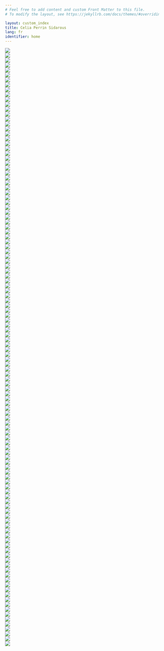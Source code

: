 ```yaml
---
# Feel free to add content and custom Front Matter to this file.
# To modify the layout, see https://jekyllrb.com/docs/themes/#overriding-theme-defaults

layout: custom_index
title: Celia Perrin Sidarous
lang: fr
identifier: home
---
```

<div class="d-none ShuffleMeContainer">
<div class="d-none ShuffleMe"><img src="assets/img/2024/webp/large/CPS_t_o_02_yeux_HI.webp"></div>
<div class="d-none ShuffleMe"><img src="assets/img/2024/webp/large/Celia-Edition-006.webp"></div>
<div class="d-none ShuffleMe"><img src="assets/img/2024/webp/large/04_CPS_2023_Foreman_web.webp"></div>
<div class="d-none ShuffleMe"><img src="assets/img/2024/webp/large/CPS_Foreman_Marginalia_2023_01_HI.webp"></div>
<div class="d-none ShuffleMe"><img src="assets/img/2024/webp/large/CPS_t_o_01_coqui_HI.webp"></div>
<div class="d-none ShuffleMe"><img src="assets/img/2024/webp/large/CPS_Foreman_Marginalia_2023_02_HI.webp"></div>
<div class="d-none ShuffleMe"><img src="assets/img/2024/webp/large/CPS_Foreman_Marginalia_2023_11_HI.webp"></div>
<div class="d-none ShuffleMe"><img src="assets/img/2024/webp/large/01_CPS_2023_Foreman_web.webp"></div>
<div class="d-none ShuffleMe"><img src="assets/img/2024/webp/large/CPS_Foreman_Marginalia_2023_09_HI.webp"></div>
<div class="d-none ShuffleMe"><img src="assets/img/2024/webp/large/03_CPS_2023_Foreman_web.webp"></div>
<div class="d-none ShuffleMe imgMida"><img src="assets/img/2024/webp/medium/CPS_Foreman_Marginalia_2023_06_HI.webp"></div>
<div class="d-none ShuffleMe imgMid"><img src="assets/img/2024/webp/medium/L1009895.webp"></div>
<div class="d-none ShuffleMe imgMid"><img src="assets/img/2024/webp/medium/CPS_Foreman_Marginalia_2023_10_HI.webp"></div>
<div class="d-none ShuffleMe imgMid"><img src="assets/img/2024/webp/medium/CPS_Foreman_Marginalia_2023_08_HI.webp"></div>
<div class="d-none ShuffleMe imgMid"><img src="assets/img/2024/webp/medium/CPS_Foreman_Marginalia_2023_03_HI.webp"></div>
<div class="d-none ShuffleMe imgMida"><img src="assets/img/2024/webp/medium/Composite_3.webp"></div>
<div class="d-none ShuffleMe imgMid"><img src="assets/img/2024/webp/medium/06_CPS_2023_Foreman_web.webp"></div>
<div class="d-none ShuffleMe imgMid"><img src="assets/img/2024/webp/medium/L1009864.webp"></div>
<div class="d-none ShuffleMe imgMid"><img src="assets/img/2024/webp/medium/CPS_Foreman_Marginalia_2023_05_HI.webp"></div>
<div class="d-none ShuffleMe imgMida"><img src="assets/img/2024/webp/medium/000082370009.webp"></div>
<div class="d-none ShuffleMe imgMid"><img src="assets/img/2024/webp/medium/L1009833.webp"></div>
<div class="d-none ShuffleMe imgMid"><img src="assets/img/2024/webp/medium/CPS_Foreman_Marginalia_2023_07_HI.webp"></div>
<div class="d-none ShuffleMe imgMida"><img src="assets/img/2024/webp/medium/L1009822.webp"></div>
<div class="d-none ShuffleMe imgMid"><img src="assets/img/2024/webp/medium/07_CPS_2023_Foreman_web.webp"></div>
<div class="d-none ShuffleMe imgMid"><img src="assets/img/2024/webp/medium/L1009847.webp"></div>
<div class="d-none ShuffleMe imgSmall"><img src="assets/img/2024/webp/small/PBG-Celia Perrin Sidarous-019.webp"></div>
<div class="d-none ShuffleMe imgSmall"><img src="assets/img/2024/webp/small/PBG-Celia Perrin Sidarous-016.webp"></div>
<div class="d-none ShuffleMe imgSmall"><img src="assets/img/2024/webp/small/Celia-Edition-002.webp"></div>
<div class="d-none ShuffleMe imgSmall"><img src="assets/img/2024/webp/small/PBG-Celia Perrin Sidarous-020.webp"></div>
<div class="d-none ShuffleMe imgSmll"><img src="assets/img/2024/webp/small/L1009859.webp"></div>
<div class="d-none ShuffleMe imgSmall"><img src="assets/img/2024/webp/small/L1009889.webp"></div>
<div class="d-none ShuffleMe imgSmll"><img src="assets/img/2024/webp/small/L1009874.webp"></div>
<div class="d-none ShuffleMe imgSmall"><img src="assets/img/2024/webp/small/CPS_Foreman_Marginalia_2023_12_HI.webp"></div>
<div class="d-none ShuffleMe imgSmall"><img src="assets/img/2024/webp/small/L1009861.webp"></div>
<div class="d-none ShuffleMe imgSmll"><img src="assets/img/2024/webp/small/L1009890.webp"></div>
<div class="d-none ShuffleMe imgSmall"><img src="assets/img/2024/webp/small/PBG-Celia Perrin Sidarous-006.webp"></div>
<div class="d-none ShuffleMe imgSmall"><img src="assets/img/2024/webp/small/L1009869.webp"></div>
<div class="d-none ShuffleMe imgSmall"><img src="assets/img/2024/webp/small/PBG-Celia Perrin Sidarous-013.webp"></div>
<div class="d-none ShuffleMe imgSmall"><img src="assets/img/2024/webp/small/L1009897.webp"></div>
<div class="d-none ShuffleMe imgSmll"><img src="assets/img/2024/webp/small/PBG-Celia Perrin Sidarous-012b.webp"></div>
<div class="d-none ShuffleMe imgSmll"><img src="assets/img/2024/webp/small/PBG-Celia Perrin Sidarous-007.webp"></div>
<div class="d-none ShuffleMe imgSmall"><img src="assets/img/2024/webp/small/L1009857.webp"></div>
<div class="d-none ShuffleMe"><img src="assets/img/CPS_09.webp"></div>
<div class="d-none ShuffleMe"><img src="assets/img/CPS_20.webp"></div>
<div class="d-none ShuffleMe"><img src="assets/img/CPS_21.webp"></div>
<div class="d-none ShuffleMe"><img src="assets/img/CPS_22.webp"></div>
<div class="d-none ShuffleMe"><img src="assets/img/CPS_23.webp"></div>
<div class="d-none ShuffleMe"><img src="assets/img/CPS_26.webp"></div>
<div class="d-none ShuffleMe"><img src="assets/img/CPS_28.webp"></div>
<div class="d-none ShuffleMe"><img src="assets/img/CPS_31.webp"></div>
<div class="d-none ShuffleMe"><img src="assets/img/CPS_38.webp"></div>
<div class="d-none ShuffleMe"><img src="assets/img/CPS_39.webp"></div>
<div class="d-none ShuffleMe"><img src="assets/img/CPS_40.webp"></div>
<div class="d-none ShuffleMe"><img src="assets/img/CPS_41.webp"></div>
<div class="d-none ShuffleMe"><img src="assets/img/CPS_47.webp"></div>
<div class="d-none ShuffleMe"><img src="assets/img/CPS_51.webp"></div>
<div class="d-none ShuffleMe"><img src="assets/img/CPS_52.webp"></div>
<div class="d-none ShuffleMe"><img src="assets/img/CPS_archiviste_01_lo.webp"></div>
<div class="d-none ShuffleMe"><img src="assets/img/CPS_archiviste_02_lo.webp"></div>
<div class="d-none ShuffleMe"><img src="assets/img/CPS_archiviste_05_lo.webp"></div>
<div class="d-none ShuffleMe"><img src="assets/img/CPS_archiviste_06_lo.webp"></div>
<div class="d-none ShuffleMe"><img src="assets/img/CPS_archiviste_07_lo.webp"></div>
<div class="d-none ShuffleMe"><img src="assets/img/CPS_archiviste_09_lo.webp"></div>
<div class="d-none ShuffleMe"><img src="assets/img/CPS_archiviste_11_lo.webp"></div>
<div class="d-none ShuffleMe"><img src="assets/img/CPS_Contact_10_lo.webp"></div>
<div class="d-none ShuffleMe"><img src="assets/img/CPS_Contact_16_lo.webp"></div>
<div class="d-none ShuffleMe"><img src="assets/img/CPS_esker_20.webp"></div>
<div class="d-none ShuffleMe"><img src="assets/img/CPS_esker_21.webp"></div>
<div class="d-none ShuffleMe"><img src="assets/img/CPS_flotsam_2021_02_lo.webp"></div>
<div class="d-none ShuffleMe"><img src="assets/img/CPS_flotsam_2021_03_lo.webp"></div>
<div class="d-none ShuffleMe"><img src="assets/img/CPS_flotsam_2021_05_lo.webp"></div>
<div class="d-none ShuffleMe"><img src="assets/img/CPS_flotsam_2021_07_lo.webp"></div>
<div class="d-none ShuffleMe"><img src="assets/img/CPS_flotsam_2021_08_lo.webp"></div>
<div class="d-none ShuffleMe"><img src="assets/img/CPS_flotsam_2021_14_lo.webp"></div>
<div class="d-none ShuffleMe"><img src="assets/img/CPS_flotsam_2021_16_lo.webp"></div>
<div class="d-none ShuffleMe"><img src="assets/img/NBF-21.webp"></div>
<div class="d-none ShuffleMe imgSmall"><img src="assets/img/CPS_13.webp"></div>
<div class="d-none ShuffleMe imgSmll"><img src="assets/img/CPS_14.webp"></div>
<div class="d-none ShuffleMe imgSmall"><img src="assets/img/CPS_15.webp"></div>
<div class="d-none ShuffleMe imgSmll"><img src="assets/img/CPS_29.webp"></div>
<div class="d-none ShuffleMe imgSmall"><img src="assets/img/CPS_30.webp"></div>
<div class="d-none ShuffleMe imgSmll"><img src="assets/img/CPS_32.webp"></div>
<div class="d-none ShuffleMe imgSmall"><img src="assets/img/CPS_33.webp"></div>
<div class="d-none ShuffleMe imgSmll"><img src="assets/img/CPS_36.webp"></div>
<div class="d-none ShuffleMe imgSmall"><img src="assets/img/CPS_42.webp"></div>
<div class="d-none ShuffleMe imgSmll"><img src="assets/img/CPS_43.webp"></div>
<div class="d-none ShuffleMe imgSmall"><img src="assets/img/CPS_45.webp"></div>
<div class="d-none ShuffleMe imgSmll"><img src="assets/img/CPS_48.webp"></div>
<div class="d-none ShuffleMe imgSmall"><img src="assets/img/CPS_49.webp"></div>
<div class="d-none ShuffleMe imgSmll"><img src="assets/img/CPS_50.webp"></div>
<div class="d-none ShuffleMe imgSmll"><img src="assets/img/CPS_ATSOA_PL_2018_16_lo.webp"></div>
<div class="d-none ShuffleMe imgSmall"><img src="assets/img/CPS_Contact_15_lo.webp"></div>
<div class="d-none ShuffleMe imgSmll"><img src="assets/img/CPS_esker_22.webp"></div>
<div class="d-none ShuffleMe imgSmall"><img src="assets/img/CPS_esker_23.webp"></div>
<div class="d-none ShuffleMe imgSmll"><img src="assets/img/CPS_flotsam_2021_04_lo.webp"></div>
<div class="d-none ShuffleMe imgSmll"><img src="assets/img/CPS_flotsam_2021_10_lo.webp"></div>
<div class="d-none ShuffleMe imgSmall"><img src="assets/img/CPS_flotsam_2021_13_lo.webp"></div>
<div class="d-none ShuffleMe imgMid"><img src="assets/img/CPS_03_2015.webp"></div>
<div class="d-none ShuffleMe imgMid"><img src="assets/img/CPS_06_2015.webp"></div>
<div class="d-none ShuffleMe imgMida"><img src="assets/img/CPS_07_2015.webp"></div>
<div class="d-none ShuffleMe imgMid"><img src="assets/img/CPS_18.webp"></div>
<div class="d-none ShuffleMe imgMida"><img src="assets/img/CPS_24.webp"></div>
<div class="d-none ShuffleMe imgMid"><img src="assets/img/CPS_25.webp"></div>
<div class="d-none ShuffleMe imgMida"><img src="assets/img/CPS_27.webp"></div>
<div class="d-none ShuffleMe imgMid"><img src="assets/img/CPS_34.webp"></div>
<div class="d-none ShuffleMe imgMid"><img src="assets/img/CPS_35.webp"></div>
<div class="d-none ShuffleMe imgMida"><img src="assets/img/CPS_37.webp"></div>
<div class="d-none ShuffleMe imgMid"><img src="assets/img/CPS_44.webp"></div>
<div class="d-none ShuffleMe imgMida"><img src="assets/img/CPS_46.webp"></div>
<div class="d-none ShuffleMe imgMida"><img src="assets/img/CPS_archiviste_08_lo.webp"></div>
<div class="d-none ShuffleMe imgMid"><img src="assets/img/CPS_Contact_07_lo.webp"></div>
<div class="d-none ShuffleMe imgMid"><img src="assets/img/CPS_Contact_17_lo.webp"></div>
<div class="d-none ShuffleMe imgMida"><img src="assets/img/CPS_esker_01.webp"></div>
<div class="d-none ShuffleMe imgMid"><img src="assets/img/CPS_esker_03.webp"></div>
<div class="d-none ShuffleMe imgMid"><img src="assets/img/CPS_flotsam_2021_01_lo.webp"></div>
<div class="d-none ShuffleMe imgMida"><img src="assets/img/CPS_flotsam_2021_06_lo.webp"></div>
<div class="d-none ShuffleMe imgMid"><img src="assets/img/CPS_flotsam_2021_11_lo.webp"></div>
<div class="d-none ShuffleMe imgMida"><img src="assets/img/CPS_flotsam_2021_12_lo.webp"></div>
<div class="d-none ShuffleMe imgMid"><img src="assets/img/CPS_flotsam_2021_15_lo.webp"></div>
<div class="d-none ShuffleMe imgMid"><img src="assets/img/NBF-13.webp"></div>
<div class="d-none ShuffleMe imgMida"><img src="assets/img/NBF-25.webp"></div>
<div class="d-none ShuffleMe imgMid"><img src="assets/img/NBF.webp"></div>
</div>

